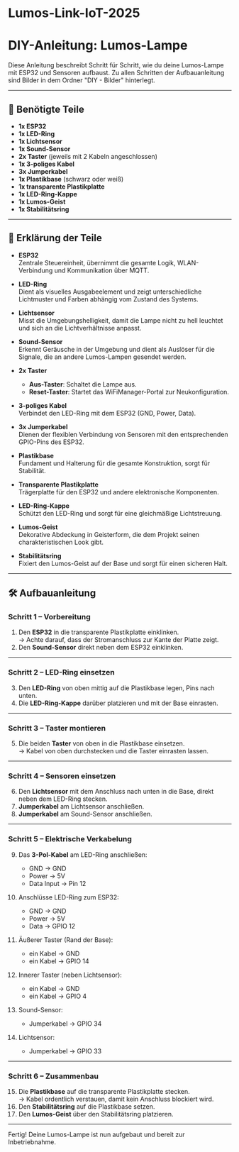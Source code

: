 # Lumos-Link-IoT-2025
# DIY-Anleitung: Lumos-Lampe

Diese Anleitung beschreibt Schritt für Schritt, wie du deine Lumos-Lampe mit ESP32 und Sensoren aufbaust.
Zu allen Schritten der Aufbauanleitung sind Bilder in dem Ordner "DIY - Bilder" hinterlegt.

---

## 🔧 Benötigte Teile

- **1x ESP32**
- **1x LED-Ring**
- **1x Lichtsensor**
- **1x Sound-Sensor**
- **2x Taster** (jeweils mit 2 Kabeln angeschlossen)
- **1x 3-poliges Kabel**
- **3x Jumperkabel**
- **1x Plastikbase** (schwarz oder weiß)
- **1x transparente Plastikplatte**
- **1x LED-Ring-Kappe**
- **1x Lumos-Geist**
- **1x Stabilitätsring**

---

## 📖 Erklärung der Teile

- **ESP32**  
  Zentrale Steuereinheit, übernimmt die gesamte Logik, WLAN-Verbindung und Kommunikation über MQTT.  

- **LED-Ring**  
  Dient als visuelles Ausgabeelement und zeigt unterschiedliche Lichtmuster und Farben abhängig vom Zustand des Systems.  

- **Lichtsensor**  
  Misst die Umgebungshelligkeit, damit die Lampe nicht zu hell leuchtet und sich an die Lichtverhältnisse anpasst.  

- **Sound-Sensor**  
  Erkennt Geräusche in der Umgebung und dient als Auslöser für die Signale, die an andere Lumos-Lampen gesendet werden.  

- **2x Taster**  
  - **Aus-Taster**: Schaltet die Lampe aus.  
  - **Reset-Taster**: Startet das WiFiManager-Portal zur Neukonfiguration.  

- **3-poliges Kabel**  
  Verbindet den LED-Ring mit dem ESP32 (GND, Power, Data).  

- **3x Jumperkabel**  
  Dienen der flexiblen Verbindung von Sensoren mit den entsprechenden GPIO-Pins des ESP32.  

- **Plastikbase**  
  Fundament und Halterung für die gesamte Konstruktion, sorgt für Stabilität.  

- **Transparente Plastikplatte**  
  Trägerplatte für den ESP32 und andere elektronische Komponenten.  

- **LED-Ring-Kappe**  
  Schützt den LED-Ring und sorgt für eine gleichmäßige Lichtstreuung.  

- **Lumos-Geist**  
  Dekorative Abdeckung in Geisterform, die dem Projekt seinen charakteristischen Look gibt.  

- **Stabilitätsring**  
  Fixiert den Lumos-Geist auf der Base und sorgt für einen sicheren Halt.  

---

## 🛠️ Aufbauanleitung

### Schritt 1 – Vorbereitung
1. Den **ESP32** in die transparente Plastikplatte einklinken.  
   → Achte darauf, dass der Stromanschluss zur Kante der Platte zeigt.  
2. Den **Sound-Sensor** direkt neben dem ESP32 einklinken.  

---

### Schritt 2 – LED-Ring einsetzen
3. Den **LED-Ring** von oben mittig auf die Plastikbase legen, Pins nach unten.  
4. Die **LED-Ring-Kappe** darüber platzieren und mit der Base einrasten.  

---

### Schritt 3 – Taster montieren
5. Die beiden **Taster** von oben in die Plastikbase einsetzen.  
   → Kabel von oben durchstecken und die Taster einrasten lassen.  

---

### Schritt 4 – Sensoren einsetzen
6. Den **Lichtsensor** mit dem Anschluss nach unten in die Base, direkt neben dem LED-Ring stecken.  
7. **Jumperkabel** am Lichtsensor anschließen.  
8. **Jumperkabel** am Sound-Sensor anschließen.  

---

### Schritt 5 – Elektrische Verkabelung
9. Das **3-Pol-Kabel** am LED-Ring anschließen:  
   - GND → GND  
   - Power → 5V  
   - Data Input → Pin 12  

10. Anschlüsse LED-Ring zum ESP32:  
    - GND → GND  
    - Power → 5V  
    - Data → GPIO 12  

11. Äußerer Taster (Rand der Base):  
    - ein Kabel → GND  
    - ein Kabel → GPIO 14  

12. Innerer Taster (neben Lichtsensor):  
    - ein Kabel → GND  
    - ein Kabel → GPIO 4  

13. Sound-Sensor:  
    - Jumperkabel → GPIO 34  

14. Lichtsensor:  
    - Jumperkabel → GPIO 33  

---

### Schritt 6 – Zusammenbau
15. Die **Plastikbase** auf die transparente Plastikplatte stecken.  
    → Kabel ordentlich verstauen, damit kein Anschluss blockiert wird.  
16. Den **Stabilitätsring** auf die Plastikbase setzen.  
17. Den **Lumos-Geist** über den Stabilitätsring platzieren.  

---

Fertig! Deine Lumos-Lampe ist nun aufgebaut und bereit zur Inbetriebnahme.  




